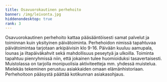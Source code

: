 ```yaml
---
title: Osavuorokautinen perhehoito
banner: /img/leivonta.jpg
hiddenondesktop: true
rank: 3
---
```

Osavuorokautinen perhehoito kattaa pääsääntöisesti samat palvelut ja toiminnan kuin yksityinen päivätoiminta. Perhehoidon nimissä tapahtuvaa päivätoimintaa tarjotaan arkipäivisin klo 9-16. Päivään kuuluu aamupala, lounas ja iltapäiväkahvit sekä mahdollisuus peseytyä ja ulkoilla. Toiminta tapahtuu pienryhmissä niin, että jokainen tulee huomioiduksi tasavertaisesti. Muistolassa on tarjolla monipuolisia aktiviteetteja mm. yhdessä muistelua. Mielekäs tekeminen perustuu asiakkaiden omaan elämänhistoriaan. Perhehoitoon pääsystä päättää kotikunnan asiakasohjaus.
